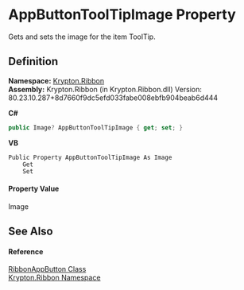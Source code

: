# AppButtonToolTipImage Property


Gets and sets the image for the item ToolTip.



## Definition
**Namespace:** <a href="1e9bc734-cff9-e9b8-f013-94cdac669794.md">Krypton.Ribbon</a>  
**Assembly:** Krypton.Ribbon (in Krypton.Ribbon.dll) Version: 80.23.10.287+8d7660f9dc5efd033fabe008ebfb904beab6d444

**C#**
``` C#
public Image? AppButtonToolTipImage { get; set; }
```
**VB**
``` VB
Public Property AppButtonToolTipImage As Image
	Get
	Set
```



#### Property Value
Image

## See Also


#### Reference
<a href="36d3b557-5102-5bdc-0140-a3cfd30b852d.md">RibbonAppButton Class</a>  
<a href="1e9bc734-cff9-e9b8-f013-94cdac669794.md">Krypton.Ribbon Namespace</a>  
